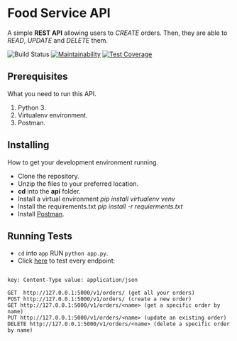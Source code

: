 # Food Service API

A simple **REST API** allowing users to _CREATE_ orders. Then, they are able to _READ_, _UPDATE_ and _DELETE_ them.

![Build Status](https://travis-ci.org/Chell0/food-api.svg?branch=develop)
[![Maintainability](https://api.codeclimate.com/v1/badges/46542d1e81b90842b0bf/maintainability)](https://codeclimate.com/github/Chell0/food-api/maintainability) [![Test Coverage](https://api.codeclimate.com/v1/badges/46542d1e81b90842b0bf/test_coverage)](https://codeclimate.com/github/Chell0/food-api/test_coverage)

## Prerequisites

What you need to run this API.

1. Python 3.
2. Virtualenv environment.
3. Postman.

## Installing

How to get your development environment running.

- Clone the repository.
- Unzip the files to your preferred location.
- **cd**  into the **api** folder.
- Install a virtual environment _pip install virtualenv venv_
- Install the requirements.txt _pip install -r requierments.txt_
- Install [Postman](https://www.getpostman.com/).

## Running Tests

- ```cd``` into ```app``` RUN ```python app.py```.
- Click [here](https://documenter.getpostman.com/view/4006766/RWaRPRJm) to test every endpoint:

```html

key: Content-Type value: application/json

```

```
GET  http://127.0.0.1:5000/v1/orders/ (get all your orders)
POST http://127.0.0.1:5000/v1/orders/ (create a new order)
GET http://127.0.0.1:5000/v1/orders/<name> (get a specific order by name)
PUT http://127.0.0.1:5000/v1/orders/<name> (update an existing order)
DELETE http://127.0.0.1:5000/v1/orders/<name> (delete a specific order by name)
```
